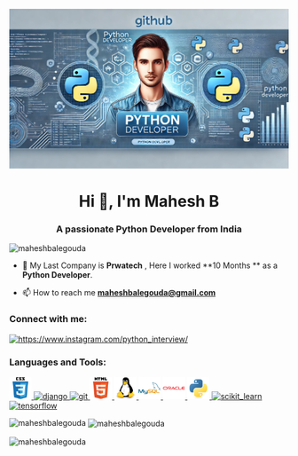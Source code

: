 ![logo](https://github.com/maheshbalegouda/maheshbalegouda/blob/main/52dc49a8-5dc2-4d8f-b6b1-a09064973a7c.webp)
<h1 align="center">Hi 👋, I'm Mahesh B</h1>
<h3 align="center">A passionate Python Developer from India</h3>

<p align="left"> <img src="https://komarev.com/ghpvc/?username=maheshbalegouda&label=Profile%20views&color=0e75b6&style=flat" alt="maheshbalegouda" /> </p>

- 🔭 My Last Company is **Prwatech** , Here I worked **10 Months ** as a **Python Developer**.

- 📫 How to reach me **maheshbalegouda@gmail.com**

<h3 align="left">Connect with me:</h3>
<p align="left">
<a href="https://instagram.com/https://www.instagram.com/python_interview/" target="blank"><img align="center" src="https://raw.githubusercontent.com/rahuldkjain/github-profile-readme-generator/master/src/images/icons/Social/instagram.svg" alt="https://www.instagram.com/python_interview/" height="30" width="40" /></a>
</p>

<h3 align="left">Languages and Tools:</h3>
<p align="left"> <a href="https://www.w3schools.com/css/" target="_blank" rel="noreferrer"> <img src="https://raw.githubusercontent.com/devicons/devicon/master/icons/css3/css3-original-wordmark.svg" alt="css3" width="40" height="40"/> </a> <a href="https://www.djangoproject.com/" target="_blank" rel="noreferrer"> <img src="https://cdn.worldvectorlogo.com/logos/django.svg" alt="django" width="40" height="40"/> </a> <a href="https://git-scm.com/" target="_blank" rel="noreferrer"> <img src="https://www.vectorlogo.zone/logos/git-scm/git-scm-icon.svg" alt="git" width="40" height="40"/> </a> <a href="https://www.w3.org/html/" target="_blank" rel="noreferrer"> <img src="https://raw.githubusercontent.com/devicons/devicon/master/icons/html5/html5-original-wordmark.svg" alt="html5" width="40" height="40"/> </a> <a href="https://www.linux.org/" target="_blank" rel="noreferrer"> <img src="https://raw.githubusercontent.com/devicons/devicon/master/icons/linux/linux-original.svg" alt="linux" width="40" height="40"/> </a> <a href="https://www.mysql.com/" target="_blank" rel="noreferrer"> <img src="https://raw.githubusercontent.com/devicons/devicon/master/icons/mysql/mysql-original-wordmark.svg" alt="mysql" width="40" height="40"/> </a> <a href="https://www.oracle.com/" target="_blank" rel="noreferrer"> <img src="https://raw.githubusercontent.com/devicons/devicon/master/icons/oracle/oracle-original.svg" alt="oracle" width="40" height="40"/> </a> <a href="https://www.python.org" target="_blank" rel="noreferrer"> <img src="https://raw.githubusercontent.com/devicons/devicon/master/icons/python/python-original.svg" alt="python" width="40" height="40"/> </a> <a href="https://scikit-learn.org/" target="_blank" rel="noreferrer"> <img src="https://upload.wikimedia.org/wikipedia/commons/0/05/Scikit_learn_logo_small.svg" alt="scikit_learn" width="40" height="40"/> </a> <a href="https://www.tensorflow.org" target="_blank" rel="noreferrer"> <img src="https://www.vectorlogo.zone/logos/tensorflow/tensorflow-icon.svg" alt="tensorflow" width="40" height="40"/> </a> </p>

<p><img align="left" src="https://github-readme-stats.vercel.app/api/top-langs?username=maheshbalegouda&show_icons=true&locale=en&layout=compact" alt="maheshbalegouda" /></p>

<p>&nbsp;<img align="center" src="https://github-readme-stats.vercel.app/api?username=maheshbalegouda&show_icons=true&locale=en" alt="maheshbalegouda" /></p>

<p><img align="center" src="https://github-readme-streak-stats.herokuapp.com/?user=maheshbalegouda&" alt="maheshbalegouda" /></p>
